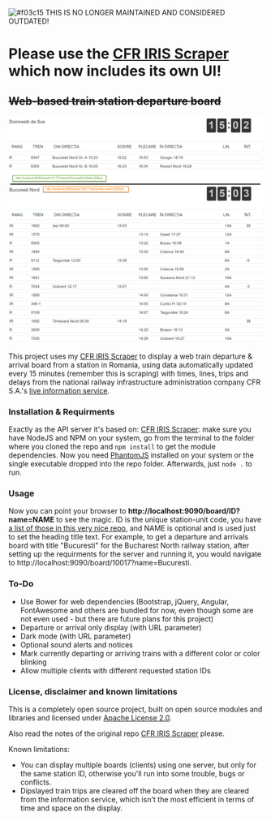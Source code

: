 ![#f03c15](https://placehold.it/15/f03c15/000000?text=+) THIS IS NO LONGER MAINTAINED AND CONSIDERED OUTDATED!
# Please use the [CFR IRIS Scraper](https://github.com/BodoMinea/cfr-iris-scraper) which now includes its own UI!
## ~~Web-based train station departure board~~

![Screenshot](screen.png)

This project uses my [CFR IRIS Scraper](https://github.com/BodoMinea/cfr-iris-scraper) to display a web train departure & arrival board from a station in Romania, using data automatically updated every 15 minutes (remember this is scraping) with times, lines, trips and delays from the national railway infrastructure administration company CFR S.A.'s [live information service](http://appiris.infofer.ro/SosPlcRO.aspx).

### Installation & Requirments
Exactly as the API server it's based on: [CFR IRIS Scraper](https://github.com/BodoMinea/cfr-iris-scraper): make sure you have NodeJS and NPM on your system, go from the terminal to the folder where you cloned the repo and `npm install` to get the module dependencies. Now you need [PhantomJS](http://phantomjs.org/download.html) installed on your system or the single executable dropped into the repo folder. Afterwards, just `node .` to run.

### Usage
Now you can point your browser to **http://localhost:9090/board/ID?name=NAME** to see the magic. ID is the unique station-unit code, you have [a list of those in this very nice repo](https://github.com/vasile/data.gov.ro-gtfs-exporter/blob/master/cfr.webgis.ro/stops.geojson), and NAME is optional and is used just to set the heading title text. For example, to get a departure and arrivals board with title "Bucuresti" for the Bucharest North railway station, after setting up the requirments for the server and running it, you would navigate to http://localhost:9090/board/10017?name=Bucuresti.
### To-Do
- Use Bower for web dependencies (Bootstrap, jQuery, Angular, FontAwesome and others are bundled for now, even though some are not even used - but there are future plans for this project)
- Departure or arrival only display (with URL parameter)
- Dark mode (with URL parameter)
- Optional sound alerts and notices
- Mark currently departing or arriving trains with a different color or color blinking
- Allow multiple clients with different requested station IDs
### License, disclaimer and known limitations
This is a completely open source project, built on open source modules and libraries and licensed under [Apache License 2.0](https://www.apache.org/licenses/LICENSE-2.0.html).

Also read the notes of the original repo [CFR IRIS Scraper](https://github.com/BodoMinea/cfr-iris-scraper) please.

Known limitations:
- You can display multiple boards (clients) using one server, but only for the same station ID, otherwise you'll run into some trouble, bugs or conflicts.
- Dipslayed train trips are cleared off the board when they are cleared from the information service, which isn't the most efficient in terms of time and space on the display.
